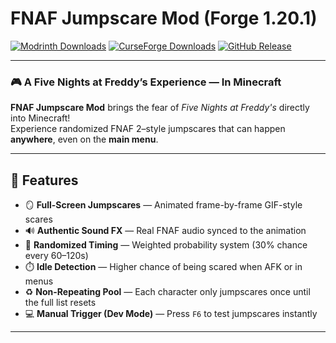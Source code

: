 # FNAF Jumpscare Mod (Forge 1.20.1)

[![Modrinth Downloads](https://img.shields.io/modrinth/dt/9nI9f8QD?color=00AF5C&label=Modrinth%20Downloads&style=for-the-badge)](https://modrinth.com/mod/fnaf-random-jumpscares)
[![CurseForge Downloads](https://cf.way2muchnoise.eu/full_1375022_downloads.svg?badge_style=for_the_badge)](https://www.curseforge.com/minecraft/mc-mods/fnaf-random-jumpscares)
[![GitHub Release](https://img.shields.io/github/v/release/DrSkywalker/FNAF-Jumpscare-Forge-1.20.1?style=for-the-badge&color=blue)](https://github.com/DrSkywalker/FNAF-Jumpscare-Forge-1.20.1/releases)

---

### 🎮 A Five Nights at Freddy’s Experience — In Minecraft

**FNAF Jumpscare Mod** brings the fear of *Five Nights at Freddy's* directly into Minecraft!  
Experience randomized FNAF 2–style jumpscares that can happen **anywhere**, even on the **main menu**.

---

## 👻 Features

- 🪞 **Full-Screen Jumpscares** — Animated frame-by-frame GIF-style scares
- 🔊 **Authentic Sound FX** — Real FNAF audio synced to the animation
- 🎲 **Randomized Timing** — Weighted probability system (30% chance every 60–120s)
- ⏱️ **Idle Detection** — Higher chance of being scared when AFK or in menus
- ♻️ **Non-Repeating Pool** — Each character only jumpscares once until the full list resets
- 💻 **Manual Trigger (Dev Mode)** — Press `F6` to test jumpscares instantly

---
